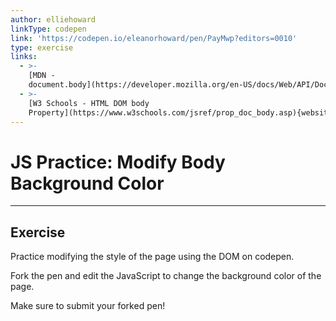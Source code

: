 ```yaml
---
author: elliehoward
linkType: codepen
link: 'https://codepen.io/eleanorhoward/pen/PayMwp?editors=0010'
type: exercise
links:
  - >-
    [MDN -
    document.body](https://developer.mozilla.org/en-US/docs/Web/API/Document/body){website}
  - >-
    [W3 Schools - HTML DOM body
    Property](https://www.w3schools.com/jsref/prop_doc_body.asp){website}
---
```


# JS Practice: Modify Body Background Color


---

## Exercise

Practice modifying the style of the page using the DOM on codepen.

Fork the pen and edit the JavaScript to change the background color of the page.

Make sure to submit your forked pen!
 

